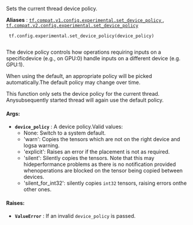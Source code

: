 Sets the current thread device policy.

**Aliases** : [ `tf.compat.v1.config.experimental.set_device_policy` ](/api_docs/python/tf/config/experimental/set_device_policy), [ `tf.compat.v2.config.experimental.set_device_policy` ](/api_docs/python/tf/config/experimental/set_device_policy)

```
 tf.config.experimental.set_device_policy(device_policy)
 
```

The device policy controls how operations requiring inputs on a specificdevice (e.g., on GPU:0) handle inputs on a different device (e.g. GPU:1).

When using the default, an appropriate policy will be picked automatically.The default policy may change over time.

This function only sets the device policy for the current thread. Anysubsequently started thread will again use the default policy.

#### Args:
- **`device_policy`** : A device policy.Valid values:
    - None: Switch to a system default.
    - 'warn': Copies the tensors which are not on the right device and logsa warning.
    - 'explicit': Raises an error if the placement is not as required.
    - 'silent': Silently copies the tensors. Note that this may hideperformance problems as there is no notification provided whenoperations are blocked on the tensor being copied between devices.
    - 'silent_for_int32': silently copies  `int32`  tensors, raising errors onthe other ones.


#### Raises:
- **`ValueError`** : If an invalid  `device_policy`  is passed.
